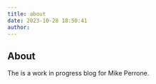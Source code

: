 ```yaml
---
title: about
date: 2023-10-28 18:50:41
author:
---
```


## About

The is a work in progress blog for Mike Perrone.